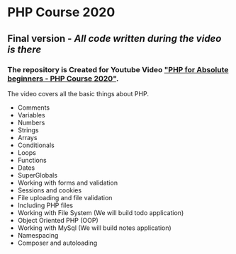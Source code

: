 # PHP Course 2020

## Final version - *All code written during the video is there*

### The repository is Created for Youtube Video ["PHP for Absolute beginners - PHP Course 2020"](https://youtu.be/yXzWfZ4N4xU).

The video covers all the basic things about PHP. 

 - Comments
 - Variables
 - Numbers
 - Strings
 - Arrays
 - Conditionals
 - Loops
 - Functions
 - Dates
 - SuperGlobals
 - Working with forms and validation
 - Sessions and cookies
 - File uploading and file validation
 - Including PHP files
 - Working with File System (We will build todo application)
 - Object Oriented PHP (OOP)
 - Working with MySql (We will build notes application)
 - Namespacing
 - Composer and autoloading

